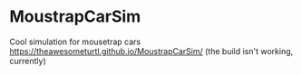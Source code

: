 # MoustrapCarSim
Cool simulation for mousetrap cars
https://theawesometurtl.github.io/MoustrapCarSim/ (the build isn't working, currently)
